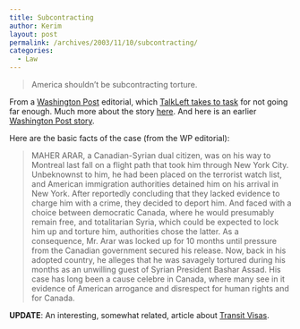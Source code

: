 ```yaml
---
title: Subcontracting
author: Kerim
layout: post
permalink: /archives/2003/11/10/subcontracting/
categories:
  - Law
---
```


>   America shouldn&#8217;t be subcontracting torture.


From a <a href="http://www.washingtonpost.com/wp-dyn/articles/A17260-2003Nov8.html" onclick="_gaq.push(['_trackEvent', 'outbound-article', 'http://www.washingtonpost.com/wp-dyn/articles/A17260-2003Nov8.html', 'Washington Post']);" >Washington Post</a> editorial, which <a href="http://www.talkleft.com/archives/004844.html" onclick="_gaq.push(['_trackEvent', 'outbound-article', 'http://www.talkleft.com/archives/004844.html', 'TalkLeft takes to task']);" >TalkLeft takes to task</a> for not going far enough. Much more about the story <a href="http://blogs.salon.com/0002737/2003/11/04.html#a71" onclick="_gaq.push(['_trackEvent', 'outbound-article', 'http://blogs.salon.com/0002737/2003/11/04.html#a71', 'here']);" >here</a>. And here is an earlier <a href="http://www.washingtonpost.com/wp-dyn/articles/A522-2003Nov4.html" onclick="_gaq.push(['_trackEvent', 'outbound-article', 'http://www.washingtonpost.com/wp-dyn/articles/A522-2003Nov4.html', 'Washington Post story']);" >Washington Post story</a>.

Here are the basic facts of the case (from the WP editorial):


>   MAHER ARAR, a Canadian-Syrian dual citizen, was on his way to Montreal last fall on a flight path that took him through New York City. Unbeknownst to him, he had been placed on the terrorist watch list, and American immigration authorities detained him on his arrival in New York. After reportedly concluding that they lacked evidence to charge him with a crime, they decided to deport him. And faced with a choice between democratic Canada, where he would presumably remain free, and totalitarian Syria, which could be expected to lock him up and torture him, authorities chose the latter. As a consequence, Mr. Arar was locked up for 10 months until pressure from the Canadian government secured his release. Now, back in his adopted country, he alleges that he was savagely tortured during his months as an unwilling guest of Syrian President Bashar Assad. His case has long been a cause celebre in Canada, where many see in it evidence of American arrogance and disrespect for human rights and for Canada.


**UPDATE**: An interesting, somewhat related, article about <a href="http://www.independent.org/tii/news/031107Gasave.html" onclick="_gaq.push(['_trackEvent', 'outbound-article', 'http://www.independent.org/tii/news/031107Gasave.html', 'Transit Visas']);" >Transit Visas</a>.

